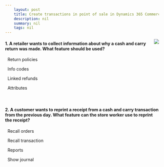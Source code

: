 ```yaml
---
    layout: post
    title: Create transactions in point of sale in Dynamics 365 Commerce  
    description: nil
    summary: nil
    tags: nil
---
```



 <a target="_blank" href="https://docs.microsoft.com/en-us/learn/modules/create-transactions-pos/11-check/"><i class="fas fa-external-link-alt"></i> </a>
 <img align="right" src="https://docs.microsoft.com/en-us/learn/achievements/create-transactions-point-sales-commerce.svg">
####  1. A retailer wants to collect information about why a cash and carry return was made. What feature should be used?


<i class='far fa-square'></i> &nbsp;&nbsp;Return policies

<i class='fas fa-check-square' style='color: Dodgerblue;'></i> &nbsp;&nbsp;Info codes

<i class='far fa-square'></i> &nbsp;&nbsp;Linked refunds

<i class='far fa-square'></i> &nbsp;&nbsp;Attributes
<br />
<br />
<br />

####  2. A customer wants to reprint a receipt from a cash and carry transaction from the previous day. What feature can the store worker use to reprint the receipt?


<i class='far fa-square'></i> &nbsp;&nbsp;Recall orders

<i class='far fa-square'></i> &nbsp;&nbsp;Recall transaction

<i class='far fa-square'></i> &nbsp;&nbsp;Reports

<i class='fas fa-check-square' style='color: Dodgerblue;'></i> &nbsp;&nbsp;Show journal
<br />
<br />
<br />
